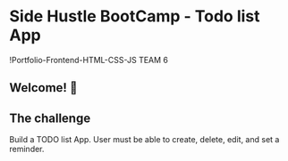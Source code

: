 
# Side Hustle BootCamp - Todo list App

!Portfolio-Frontend-HTML-CSS-JS TEAM 6

## Welcome! 👋

## The challenge

Build a TODO list App. 
User must be able to create, delete, edit, and set a reminder.